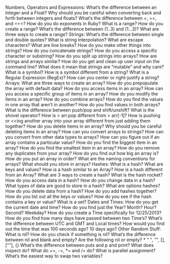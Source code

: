 Numbers, Operators and Expressions:
What’s the difference between an Integer and a Float?
Why should you be careful when converting back and forth between integers and floats?
What’s the difference between =, ==, and ===?
How do you do exponents in Ruby?
What is a range?
How do you create a range?
What’s the difference between (1..3) and (1...3)?
What are three ways to create a range?
Strings:
What’s the difference between single and double quotes?
What is string interpolation?
What are escape characters?
What are line breaks?
How do you make other things into strings?
How do you concatenate strings?
How do you access a specific character or substring?
How do you split up strings into arrays?
How are strings and arrays similar?
How do you get and clean up user input on the command line?
What does it mean that strings are “mutable” and why care?
What is a symbol?
How is a symbol different from a string?
What is a Regular Expression (RegEx)?
How can you center or right-justify a string?
Arrays:
What are three ways to create an array?
How do you prepopulate the array with default data?
How do you access items in an array?
How can you access a specific group of items in an array?
How do you modify the items in an array?
How do you combine arrays?
How do you find the values in one array that aren’t in another?
How do you find values in both arrays?
What is the difference between push/pop and shift/unshift?
What is the shovel operator?
How is > arr.pop different from > arr[-1]?
How is pushing or <<ing another array into your array different from just adding them together?
How do you delete items in an array?
Why should you be careful deleting items in an array?
How can you convert arrays to strings?
How can you convert from other data types to arrays?
How can you figure out if an array contains a particular value?
How do you find the biggest item in an array?
How do you find the smallest item in an array?
How do you remove any duplicates from your array?
How do you find out how big an array is?
How do you put an array in order?
What are the naming conventions for arrays?
What should you store in arrays?
Hashes:
What is a hash?
What are keys and values?
How is a hash similar to an Array?
How is a hash different from an Array?
What are 3 ways to create a hash?
What is the hash rocket?
How do you access data in a hash?
How do you change data in a hash?
What types of data are good to store in a hash?
What are options hashes?
How do you delete data from a hash?
How do you add hashes together?
How do you list out all the keys or values?
How do you see if the hash contains a key or value?
What is a set?
Dates and Times:
How do you get the current date and time?
How do you find just the Year? Month? Hour? Second? Weekday?
How do you create a Time specifically for 12/25/2013?
How do you find how many days have passed between two Time’s?
What’s the difference between UTC and GMT and Local times?
How would you find out the time that was 100 seconds ago? 10 days ago?
Other Random Stuff:
What is nil?
How do you check if something is nil?
What’s the difference between nil and blank and empty?
Are the following nil or empty? * " ", "", [], [""], {}
What’s the difference between puts and p and print?
What does inspect do?
What do +=, -=, *= and /= do?
What is parallel assignment?
What’s the easiest way to swap two variables?
